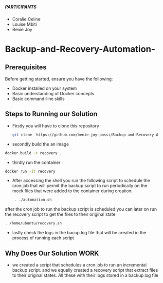 ##### PARTICIPANTS
- Coralie Celine
- Louise Mbiti
- Benie Joy
# Backup-and-Recovery-Automation-
## Prerequisites
Before getting started, ensure you have the following:

- Docker installed on your system
- Basic understanding of Docker concepts
- Basic command-line skills
## Steps to Running our Solution
- Firstly you will have to clone this repository
  ~~~sh
  git clone  https://github.com/benie-joy-possi/Backup-and-Recovery-Automation-.git
  ~~~
- secondly build the an image
 ~~~sh
 docker build -t recovery .
  ~~~
- thirdly run the container
~~~sh
docker run -it recovery
~~~
- After accessing the shell you run the following script to schedule the cron job that will permit the backup script to run periodically on the mock files that were added to the container during creation.
  ~~~sh
   . ./automation.sh
  ~~~
after the cron job to run the backup script is scheduled you can later on run the recovery script to get  the files to their original state
~~~sh
. /home/ubuntu/recovery.sh
~~~
- lastly check the logs in the  bacup.log file that will be created in the process of running each script
## Why Does Our Solution WORK
- we created a script that schedules a cron job to run an incremental backup script. and we equally created a recovery script that extract files to their original states. All these with their logs stored in a  backup.log  file 
